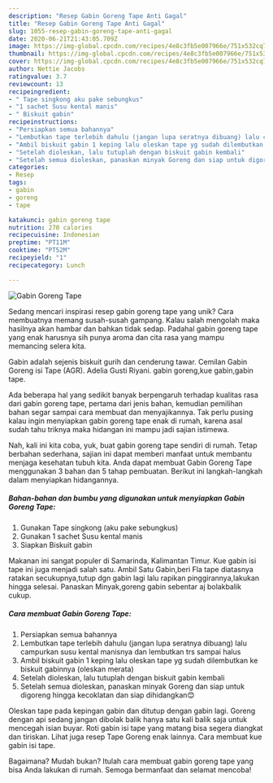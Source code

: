 ```yaml
---
description: "Resep Gabin Goreng Tape Anti Gagal"
title: "Resep Gabin Goreng Tape Anti Gagal"
slug: 1055-resep-gabin-goreng-tape-anti-gagal
date: 2020-06-21T21:43:05.709Z
image: https://img-global.cpcdn.com/recipes/4e8c3fb5e007966e/751x532cq70/gabin-goreng-tape-foto-resep-utama.jpg
thumbnail: https://img-global.cpcdn.com/recipes/4e8c3fb5e007966e/751x532cq70/gabin-goreng-tape-foto-resep-utama.jpg
cover: https://img-global.cpcdn.com/recipes/4e8c3fb5e007966e/751x532cq70/gabin-goreng-tape-foto-resep-utama.jpg
author: Nettie Jacobs
ratingvalue: 3.7
reviewcount: 13
recipeingredient:
- " Tape singkong aku pake sebungkus"
- "1 sachet Susu kental manis"
- " Biskuit gabin"
recipeinstructions:
- "Persiapkan semua bahannya"
- "Lembutkan tape terlebih dahulu (jangan lupa seratnya dibuang) lalu campurkan susu kental manisnya dan lembutkan trs sampai halus"
- "Ambil biskuit gabin 1 keping lalu oleskan tape yg sudah dilembutkan ke biskuit gabinnya (oleskan merata)"
- "Setelah dioleskan, lalu tutuplah dengan biskuit gabin kembali"
- "Setelah semua dioleskan, panaskan minyak Goreng dan siap untuk digoreng hingga kecoklatan dan siap dihidangkan😊"
categories:
- Resep
tags:
- gabin
- goreng
- tape

katakunci: gabin goreng tape 
nutrition: 270 calories
recipecuisine: Indonesian
preptime: "PT11M"
cooktime: "PT52M"
recipeyield: "1"
recipecategory: Lunch

---
```



![Gabin Goreng Tape](https://img-global.cpcdn.com/recipes/4e8c3fb5e007966e/751x532cq70/gabin-goreng-tape-foto-resep-utama.jpg)

Sedang mencari inspirasi resep gabin goreng tape yang unik? Cara membuatnya memang susah-susah gampang. Kalau salah mengolah maka hasilnya akan hambar dan bahkan tidak sedap. Padahal gabin goreng tape yang enak harusnya sih punya aroma dan cita rasa yang mampu memancing selera kita.

Gabin adalah sejenis biskuit gurih dan cenderung tawar. Cemilan Gabin Goreng isi Tape (AGR). Adelia Gusti Riyani. gabin goreng,kue gabin,gabin tape.

Ada beberapa hal yang sedikit banyak berpengaruh terhadap kualitas rasa dari gabin goreng tape, pertama dari jenis bahan, kemudian pemilihan bahan segar sampai cara membuat dan menyajikannya. Tak perlu pusing kalau ingin menyiapkan gabin goreng tape enak di rumah, karena asal sudah tahu triknya maka hidangan ini mampu jadi sajian istimewa.


Nah, kali ini kita coba, yuk, buat gabin goreng tape sendiri di rumah. Tetap berbahan sederhana, sajian ini dapat memberi manfaat untuk membantu menjaga kesehatan tubuh kita. Anda dapat membuat Gabin Goreng Tape menggunakan 3 bahan dan 5 tahap pembuatan. Berikut ini langkah-langkah dalam menyiapkan hidangannya.

<!--inarticleads1-->

##### Bahan-bahan dan bumbu yang digunakan untuk menyiapkan Gabin Goreng Tape:

1. Gunakan  Tape singkong (aku pake sebungkus)
1. Gunakan 1 sachet Susu kental manis
1. Siapkan  Biskuit gabin


Makanan ini sangat populer di Samarinda, Kalimantan Timur. Kue gabin isi tape ini juga menjadi salah satu. Ambil Satu Gabin,beri Fla tape diatasnya ratakan secukupnya,tutup dgn gabin lagi lalu rapikan pinggirannya,lakukan hingga selesai. Panaskan Minyak,goreng gabin sebentar aj bolakbalik cukup. 

<!--inarticleads2-->

##### Cara membuat Gabin Goreng Tape:

1. Persiapkan semua bahannya
1. Lembutkan tape terlebih dahulu (jangan lupa seratnya dibuang) lalu campurkan susu kental manisnya dan lembutkan trs sampai halus
1. Ambil biskuit gabin 1 keping lalu oleskan tape yg sudah dilembutkan ke biskuit gabinnya (oleskan merata)
1. Setelah dioleskan, lalu tutuplah dengan biskuit gabin kembali
1. Setelah semua dioleskan, panaskan minyak Goreng dan siap untuk digoreng hingga kecoklatan dan siap dihidangkan😊


Oleskan tape pada kepingan gabin dan ditutup dengan gabin lagi. Goreng dengan api sedang jangan dibolak balik hanya satu kali balik saja untuk mencegah isian buyar. Roti gabin isi tape yang matang bisa segera diangkat dan tiriskan. Lihat juga resep Tape Goreng enak lainnya. Cara membuat kue gabin isi tape. 

Bagaimana? Mudah bukan? Itulah cara membuat gabin goreng tape yang bisa Anda lakukan di rumah. Semoga bermanfaat dan selamat mencoba!
